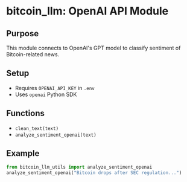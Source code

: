 # bitcoin_llm: OpenAI API Module

## Purpose

This module connects to OpenAI's GPT model to classify sentiment of Bitcoin-related news.

## Setup

- Requires `OPENAI_API_KEY` in `.env`
- Uses `openai` Python SDK

## Functions

- `clean_text(text)`
- `analyze_sentiment_openai(text)`

## Example

```python
from bitcoin_llm_utils import analyze_sentiment_openai
analyze_sentiment_openai("Bitcoin drops after SEC regulation...")
